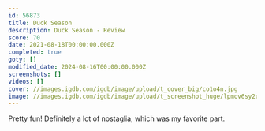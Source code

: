 ```yaml
---
id: 56873
title: Duck Season
description: Duck Season - Review
score: 70
date: 2021-08-18T00:00:00.000Z
completed: true
goty: []
modified_date: 2024-08-16T00:00:00.000Z
screenshots: []
videos: []
cover: //images.igdb.com/igdb/image/upload/t_cover_big/co1o4n.jpg
image: //images.igdb.com/igdb/image/upload/t_screenshot_huge/lpmov6sy2ulvftrx1wht.jpg
---
```

Pretty fun! Definitely a lot of nostaglia, which was my favorite part.